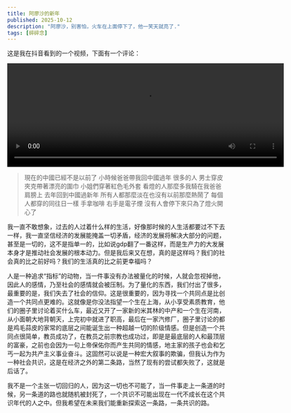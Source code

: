```yaml
---
title: 阿廖沙的新年
published: 2025-10-12
description: "阿廖沙，别害怕，火车在上面停下了，他一笑天就亮了."
tags: [碎碎念]
---
```


这是我在抖音看到的一个视频，下面有一个评论：

<video width="640
" height="240" controls>
    <source src="/video/aliaoshaxinnian.mp4" type="video/mp4">
</video>

> 現在的中國已經不是以前了 小時候爸爸帶我回中國過年 很多的人 男士穿皮夾克帶著漂亮的圍巾 小姐們穿著紅色毛外套 看燈的人那麼多我騎在我爸爸肩膀上 去年回到中國過新年 所有人都那麼淡在也沒有以前那麼熱鬧了 每個人都穿的同往日一樣 手拿咖啡 右手是電子煙 沒有人會停下來只為了燈火開心了

我一直不敢想象，过去的人过着什么样的生活，好像那时候的人生活都要过不下去一样，我一直坚信经济的发展能掩盖一切矛盾，经济的发展将解决大部分的问题，甚至是一切的，这不是指单一的，比如说gdp翻了一番这样，而是生产力的大发展本身才是推动社会发展的根本动力。但是我后来又在想，真的是这样吗？我们的社会真的比之前好吗？我们的生活真的比之前更幸福吗？

人是一种追求“指标”的动物，当一件事没有办法被量化的时候，人就会忽视掉他，因此人的感情，乃至社会的感情就会被压制。为了量化的东西，我们付出了很多，最重要的是，我们失去了社会的信仰。这是很重要的，因为寻找一个共同点是比创造一个共同点更难的。这就像是你没法指望一个生在上海，从小享受素质教育，他们的圈子里讨论着买什么车，最近又开了一家新的米其林的中产和一个生在河南，从小面朝大地背朝天，上完初中就进了职高，最后在一家汽修厂，圈子里讨论的都是鸡毛蒜皮的家常的底层之间能诞生出一种超越一切的阶级情感。但是创造一个共同点很简单，教员成功了，在教员之前宗教也成功过，即是是最底层的人和最顶层的富豪，之前也会因为一句上帝保佑你而产生共同的情感，地主家的孩子也会和乞丐一起为共产主义事业奋斗。这固然可以说是一种宏大叙事的欺骗，但我认为作为一种社会共识，这是在经济之外的第二条路，当然了现有的尝试都失败了，这就是后话了。

我不是一个主张一切回归的人，因为这一切也不可能了，当一件事走上一条道的时候，另一条道的路也就随机被封死了，一个共识不可能出现在一代不成长在这个共识年代的人之中。但我希望在未来我们能重新探索这一条路，一条共识的路。
